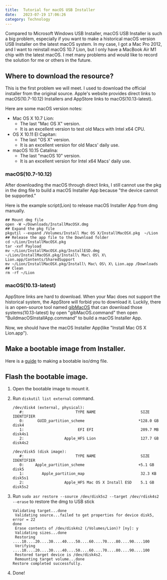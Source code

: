 ```yaml
---
title:  Tutorial for macOS USB Installer
date:   2023-07-19 17:06:26
category: Technology
---
```


Compared to Microsoft Windows USB Installer, macOS USB Installer is such a big problem, especially if you want to make a historical macOS version USB Installer on the latest macOS system. In my case, I got a Mac Pro 2012, and I want to reinstall macOS 10.7 Lion, but I only have a MacBook Air M1 chip with the latest macOS. I met many problems and would like to record the solution for me or others in the future.

## Where to download the resource?

This is the first problem we will meet. I used to download the official installer from the original source. Apple's website provides direct links to macOS(10.7-10.12) Installers and AppStore links to macOS(10.13-latest).

Here are some macOS version notes:

- Mac OS X 10.7 Lion: 
  - The last "Mac OS X" version.
  - It is an excellent version to test old Macs with Intel x64 CPU.
- OS X 10.11 El Capitan: 
  - The last "OS X" version.
  - It is an excellent version for old Macs' daily use.
- macOS 10.15 Catalina: 
  - The last "macOS 10" version. 
  - It is an excellent version for Intel x64 Macs' daily use.

### macOS(10.7-10.12)

After downloading the macOS through direct links, I still cannot use the pkg in the dmg file to build a macOS Installer App because "the device cannot be supported."

Here is the example script(Lion) to release macOS Installer App from dmg manually.

```shell
## Mount dmg file
open -W ~/Downloads/InstallMacOSX.dmg
## Expand the pkg file
pkgutil --expand /Volumes/Install Mac OS X/InstallMacOSX.pkg  ~/Lion
## Release the app file to the Download folder
cd ~/Lion/InstallMacOSX.pkg
tar -xvf Payload
mv ~/Lion/InstallMacOSX.pkg/InstallESD.dmg ~/Lion/InstallMacOSX.pkg/Install\ Mac\ OS\ X\ Lion.app/Contents/SharedSupport
mv ~/Lion/InstallMacOSX.pkg/Install\ Mac\ OS\ X\ Lion.app /Downloads
## Clean
rm -rf ~/Lion
```

### macOS(10.13-latest)

AppStore links are hard to download. When your Mac does not support the historical system, the AppStore will forbid you to download it. Luckily, there is an open-source tool named [gibMacOS](https://github.com/corpnewt/gibMacOS) that can download those systems(10.13-latest) by open "gibMacOS.command" then open "BuildmacOSInstallApp.command" to build a macOS Installer App.

Now, we should have the macOS Installer App(like "Install Mac OS X Lion.app").

## Make a bootable image from Installer.

Here is a [guide](https://ericfromcanada.github.io/output/2022/macos-installer-disk-images-for-virtualization.html) to making a bootable iso/dmg file.

## Flash the bootable image.

1. Open the bootable image to mount it.

2. Run `diskutil list external` command.

   ```shell
   /dev/disk4 (external, physical):
      #:                       TYPE NAME                    SIZE       IDENTIFIER
      0:      GUID_partition_scheme                        *128.0 GB   disk4
      1:                        EFI EFI                     209.7 MB   disk4s1
      2:                  Apple_HFS Lion                    127.7 GB   disk4s2
   
   /dev/disk5 (disk image):
      #:                       TYPE NAME                    SIZE       IDENTIFIER
      0:     Apple_partition_scheme                        +5.1 GB     disk5
      1:        Apple_partition_map                         32.3 KB    disk5s1
      2:                  Apple_HFS Mac OS X Install ESD    5.1 GB     disk5s2
   ```

3. Run `sudo asr restore --source /dev/disk5s2 --target /dev/rdisk4s2 --erase` to restore the dmg to USB stick
   ```shell
   Validating target...done
   	Validating source...failed to get properties for device disk5, error = 22
   done
   	Erase contents of /dev/disk4s2 (/Volumes/Lion)? [ny]: y
   	Validating sizes...done
   	Restoring  ....10....20....30....40....50....60....70....80....90....100
   	Verifying  ....10....20....30....40....50....60....70....80....90....100
   	Restored target device is /dev/disk4s2.
   	Remounting target volume...done
   Restore completed successfully.
   ```

4. Done!

